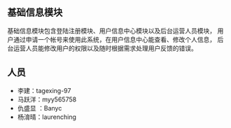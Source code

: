 ## 基础信息模块
基础信息模块包含登陆注册模块、用户信息中心模块以及后台运营人员模块，
用户通过申请一个帐号来使用此系统，在用户信息中心能查看、修改个人信息，
后台运营人员能修改用户的权限以及随时根据需求处理用户反馈的错误。
## 人员
+ 李建：tagexing-97
+ 马跃洋：myy565758
+ 仇盛显 ：Banyc
+ 杨淯晴：laurenching
